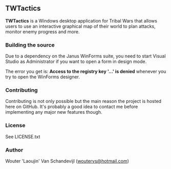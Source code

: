 ## TWTactics ##

**TWTactics** is a Windows desktop application for Tribal Wars that allows users to use an interactive graphical map of their world to plan attacks, monitor enemy progress and more.

### Building the source ###
Due to a dependency on the Janus WinForms suite, you need to start Visual Studio as Administrator if you want to open a form in design mode. 

The error you get is: **Access to the registry key '...' is denied** whenever you try to open the WinForms designer.

### Contributing ###

Contributing is not only possible but the main reason the project is hosted here on GitHub. It's probably a good idea to contact me before implementing any major new features though.  

### License ###

See LICENSE.txt

### Author ###

Wouter 'Laoujin' Van Schandevijl (woutervs@hotmail.com)